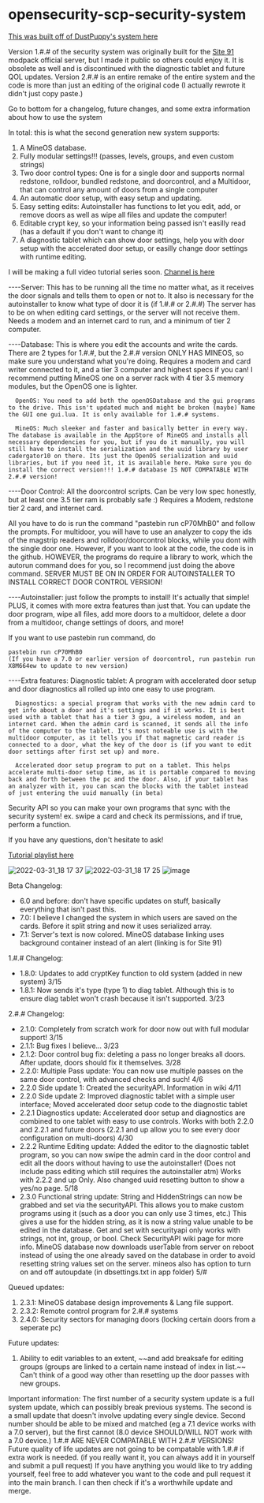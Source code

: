 # opensecurity-scp-security-system

<a href="https://oc.cil.li/topic/994-security-system-for-opensecurity">This was built off of DustPuppy's system here</a>

Version 1.#.# of the security system was originally built for the <a href="https://www.technicpack.net/modpack/site-91.1622979">Site 91</a> modpack official server, but I made it public so others could enjoy it. It is obsolete as well and is discontinued with the diagnostic tablet and future QOL updates.
Version 2.#.# is an entire remake of the entire system and the code is more than just an editing of the original code (I actually rewrote it didn't just copy paste.)

Go to bottom for a changelog, future changes, and some extra information about how to use the system

In total: this is what the second generation new system supports:

<ol>
  <li>A MineOS database.</li>
  <li>Fully modular settings!!! (passes, levels, groups, and even custom strings)</li>
  <li>Two door control types: One is for a single door and supports normal redstone, rolldoor, bundled redstone, and doorcontrol, and a Multidoor, that can control any amount of doors from a single computer</li>
  <li>An automatic door setup, with easy setup and updating.</li>
  <li>Easy setting edits: Autoinstaller has functions to let you edit, add, or remove doors as well as wipe all files and update the computer!</li>
  <li>Editable crypt key, so your information being passed isn't easilly read (has a default if you don't want to change it)</li>
  <li>A diagnostic tablet which can show door settings, help you with door setup with the accelerated door setup, or easilly change door settings with runtime editing.</li>
</ol>

I will be making a full video tutorial series soon. <a href="https://www.youtube.com/channel/UCC492g_YuYcWKRIeQD3kqdQ">Channel is here</a>

----Server: This has to be running all the time no matter what, as it receives the door signals and tells them to open or not to. It also is necessary for the autoinstaller to know what type of door it is (if 1.#.# or 2.#.#) The server has to be on when editing card settings, or the server will not receive them. Needs a modem and an internet card to run, and a minimum of tier 2 computer.

----Database: This is where you edit the accounts and write the cards. There are 2 types for 1.#.#, but the 2.#.# version ONLY HAS MINEOS, so make sure you understand what you're doing. Requires a modem and card writer connected to it, and a tier 3 computer and highest specs if you can! I recommend putting MineOS one on a server rack with 4 tier 3.5 memory modules, but the OpenOS one is lighter.

      OpenOS: You need to add both the openOSDatabase and the gui programs to the drive. This isn't updated much and might be broken (maybe) Name the GUI one gui.lua. It is only available for 1.#.# systems.

      MineOS: Much sleeker and faster and basically better in every way. The database is available in the AppStore of MineOS and installs all necessary dependencies for you, but if you do it manually, you will still have to install the serialization and the uuid library by user cadergator10 on there. Its just the OpenOS serialization and uuid libraries, but if you need it, it is available here. Make sure you do install the correct version!!! 1.#.# database IS NOT COMPATABLE WITH 2.#.# version!

----Door Control: All the doorcontrol scripts. Can be very low spec honestly, but at least one 3.5 tier ram is probably safe :) Requires a Modem, redstone tier 2 card, and internet card.

   All you have to do is run the command "pastebin run cP70MhB0" and follow the prompts. For multidoor, you will have to use an analyzer to copy the ids of the magstrip readers and rolldoor/doorcontrol blocks, while you dont with the single door one. However, if you want to look at the code, the code is in the github. HOWEVER, the programs do require a library to work, which the autorun command does for you, so I recommend just doing the above command. SERVER MUST BE ON IN ORDER FOR AUTOINSTALLER TO INSTALL CORRECT DOOR CONTROL VERSION!

----Autoinstaller: just follow the prompts to install! It's actually that simple! PLUS, it comes with more extra features than just that. You can update the door program, wipe all files, add more doors to a multidoor, delete a door from a multidoor, change settings of doors, and more!
 
   If you want to use pastebin run command, do 
   
    pastebin run cP70MhB0
    (If you have a 7.0 or earlier version of doorcontrol, run pastebin run X8M664ew to update to new version)

----Extra features: 
   Diagnostic tablet: A program with accelerated door setup and door diagnostics all rolled up into one easy to use program.
      
      Diagnostics: a special program that works with the new admin card to get info about a door and it's settings and if it works. It is best used with a tablet that has a tier 3 gpu, a wireless modem, and an internet card. When the admin card is scanned, it sends all the info of the computer to the tablet. It's most noteable use is with the multidoor computer, as it tells you if that magnetic card reader is connected to a door, what the key of the door is (if you want to edit door settings after first set up) and more.

      Accelerated door setup program to put on a tablet. This helps accelerate multi-door setup time, as it is portable compared to moving back and forth between the pc and the door. Also, if your tablet has an analyzer with it, you can scan the blocks with the tablet instead of just entering the uuid manually (in beta)

   Security API so you can make your own programs that sync with the security system! ex. swipe a card and check its permissions, and if true, perform a function.

If you have any questions, don't hesitate to ask!

<a href="https://www.youtube.com/watch?v=Ww2zGUjsZXo&list=PLJjS9EiCaZUUc1ZqsKekK1_S46aFl-682">Tutorial playlist here</a>

![2022-03-31_18 17 37](https://user-images.githubusercontent.com/75097681/161160569-b7cc527d-f03e-4b8a-8c1c-ba9df040ddf7.png)
![2022-03-31_18 17 25](https://user-images.githubusercontent.com/75097681/161160580-5213b4f9-2f69-4f06-ae74-f48a20d6c1c4.png)
![image](https://user-images.githubusercontent.com/75097681/153966774-ddea0e15-01ef-47db-a975-8f0b3b63fed0.png)

Beta Changelog:
<ul>
   <li>6.0 and before: don't have specific updates on stuff, basically everything that isn't past this.</li>
   <li>7.0: I believe I changed the system in which users are saved on the cards. Before it split string and now it uses serialized array.</li>
   <li>7.1: Server's text is now colored. MineOS database linking uses background container instead of an alert (linking is for Site 91)</li>
</ul>

1.#.# Changelog:
<ul>
   <li>1.8.0: Updates to add cryptKey function to old system (added in new system) 3/15 </li>
   <li>1.8.1: Now sends it's type (type 1) to diag tablet. Although this is to ensure diag tablet won't crash because it isn't supported. 3/23</li>
</ul>

2.#.# Changelog:
<ul>
   <li>2.1.0: Completely from scratch work for door now out with full modular support! 3/15</li>
   <li>2.1.1: Bug fixes I believe... 3/23</li>
   <li>2.1.2: Door control bug fix: deleting a pass no longer breaks all doors. After update, doors should fix it themselves. 3/28</li>
   <li>2.2.0: Multiple Pass update: You can now use multiple passes on the same door control, with advanced checks and such! 4/6</li>
   <li>2.2.0 Side update 1: Created the securityAPI. Information in wiki 4/11
   <li>2.2.0 Side update 2: Improved diagnostic tablet with a simple user interface; Moved accelerated door setup code to the diagnostic tablet
   <li>2.2.1 Diagnostics update: Accelerated door setup and diagnostics are combined to one tablet with easy to use controls. Works with both 2.2.0 and 2.2.1 and future doors (2.2.1 and up allow you to see every door configuration on multi-doors) 4/30</li>
   <li>2.2.2 Runtime Editing update: Added the editor to the diagnostic tablet program, so you can now swipe the admin card in the door control and edit all the doors without having to use the autoinstaller! (Does not include pass editing which still requires the autoinstaller atm) Works with 2.2.2 and up Only. Also changed uuid resetting button to show a yes/no page. 5/18</li>
   <li>2.3.0 Functional string update: String and HiddenStrings can now be grabbed and set via the securityAPI. This allows you to make custom programs using it (such as a door you can only use 3 times, etc.) This gives a use for the hidden string, as it is now a string value unable to be edited in the database. Get and set with securityapi only works with strings, not int, group, or bool. Check SecurityAPI wiki page for more info. MineOS database now downloads userTable from server on reboot instead of using the one already saved on the database in order to avoid resetting string values set on the server. mineos also has option to turn on and off autoupdate (in dbsettings.txt in app folder) 5/#</li>
</ul>

Queued updates:
<ol>
   <li>2.3.1: MineOS database design improvements & Lang file support.</li>
   <li>2.3.2: Remote control program for 2.#.# systems</li>
   <li>2.4.0: Security sectors for managing doors (locking certain doors from a seperate pc) </li>
</ol>

Future updates:
<ol>
   <li>Ability to edit variables to an extent, ~~and add breaksafe for editing groups (groups are linked to a certain name instead of index in list.~~ Can't think of a good way other than resetting up the door passes with new groups.</li>
</ol>

Important information:
   The first number of a security system update is a full system update, which can possibly break previous systems. The second is a small update that doesn't involve updating every single device. Second number should be able to be mixed and matched (eg a 7.1 device works with a 7.0 server), but the first cannot (8.0 device SHOULD/WILL NOT work with a 7.0 device.)
   1.#.# ARE NEVER COMPATABLE WITH 2.#.# VERSIONS!
   Future quality of life updates are not going to be compatable with 1.#.# if extra work is needed. (if you really want it, you can always add it in yourself and submit a pull request)
   If you have anything you would like to try adding yourself, feel free to add whatever you want to the code and pull request it into the main branch. I can then check if it's a worthwhile update and merge.
